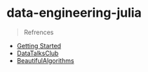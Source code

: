 # data-engineering-julia



> Refrences
- [Getting Started](https://julialang.org/learning/getting-started/)
- [DataTalksClub](https://github.com/DataTalksClub)
- [BeautifulAlgorithms](https://github.com/mossr/BeautifulAlgorithms.jl)
